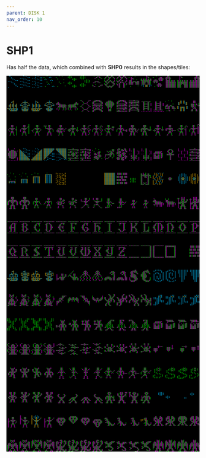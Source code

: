```yaml
---
parent: DISK 1
nav_order: 10
---
```


# SHP1

Has half the data, which combined with **SHP0** results in the shapes/tiles:

![shapes](/assets/game/01_SHP.png)
